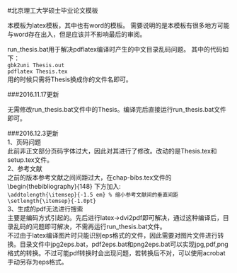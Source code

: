 #北京理工大学硕士毕业论文模板

本模板为latex模板，其中也有word的模板。
需要说明的是本模板有很多地方可能与word存在出入，但是应该并不影响最后的审阅。

run_thesis.bat用于解决pdflatex编译时产生的中文目录乱码问题。
其中的代码如下：  
`gbk2uni Thesis.out`  
`pdflatex Thesis.tex`  
用的时候只需将Thesis换成你的文件名即可。  

###2016.11.17更新  

无需修改run_thesis.bat文件中的Thesis。编译完后直接运行run_thesis.bat文件即可。

###2016.12.3更新  
1、页码问题  
此前非正文部分页码字体过大，因此对其进行了修改。改动的是Thesis.tex和setup.tex文件。  
2、参考文献  
之前的版本参考文献之间间距过大，在chap-bibs.tex文件的\begin{thebibliography}{148}
下方加入:  
`\addtolength{\itemsep}{-1.5 em} % 缩小参考文献间的垂直间距`  
`\setlength{\itemsep}{-1.0pt}`  
3、生成的pdf无法进行搜索  
主要是编码方式引起的。先后进行latex->dvi2pdf即可解决，通过这种编译后，目录乱码的问题即可解决，不需再运行run_thesis.bat文件。  
不过由于latex编译图片时只能识别eps格式的文件，因此需要对图片文件进行转换。目录文件中jpg2eps.bat，pdf2eps.bat和png2eps.bat可以实现jpg,pdf,png格式的转换。不过可能pdf转换时会出现问题，若转换后不对，可以使用acrobat手动另存为eps格式。
